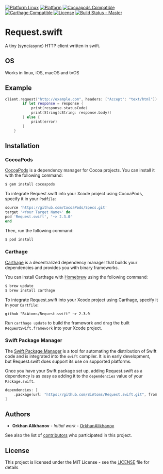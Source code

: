 [![Platform Linux](https://img.shields.io/badge/platform-linux-brightgreen.svg)](#)
[![Platform](https://img.shields.io/cocoapods/p/Request.swift.svg?style=flat)](https://github.com/BiAtoms/Request.swift)
[![Cocoapods Compatible](https://img.shields.io/cocoapods/v/Request.swift.svg)](https://cocoapods.org/pods/Request.swift)
[![Carthage Compatible](https://img.shields.io/badge/carthage-compatible-brightgreen.svg?style=flat)](https://github.com/Carthage/Carthage)
[![License](https://img.shields.io/github/license/BiAtoms/Request.swift.svg)](https://github.com/BiAtoms/Request.swift/blob/master/LICENSE)
[![Build Status - Master](https://travis-ci.org/BiAtoms/Request.swift.svg?branch=master)](https://travis-ci.org/BiAtoms/Request.swift)


# Request.swift

A tiny (sync/async) HTTP client written in swift.

## OS
 
Works in linux, iOS, macOS and tvOS

## Example
```swift
client.request("http://example.com", headers: ["Accept": "text/html"]).response { response, error in    
        if let response = response {
            print(response.statusCode)
            print(String(cString: response.body))
        } else {
            print(error)
        }
    }
```

## Installation

### CocoaPods

[CocoaPods](http://cocoapods.org) is a dependency manager for Cocoa projects. You can install it with the following command:

```bash
$ gem install cocoapods
```

To integrate Request.swift into your Xcode project using CocoaPods, specify it in your `Podfile`:

```ruby
source 'https://github.com/CocoaPods/Specs.git'
target '<Your Target Name>' do
pod 'Request.swift', '~> 2.3.0'
end
```

Then, run the following command:

```bash
$ pod install
```

### Carthage

[Carthage](https://github.com/Carthage/Carthage) is a decentralized dependency manager that builds your dependencies and provides you with binary frameworks.

You can install Carthage with [Homebrew](http://brew.sh/) using the following command:

```bash
$ brew update
$ brew install carthage
```

To integrate Request.swift into your Xcode project using Carthage, specify it in your `Cartfile`:

```ogdl
github "BiAtoms/Request.swift" ~> 2.3.0
```

Run `carthage update` to build the framework and drag the built `RequestSwift.framework` into your Xcode project.

### Swift Package Manager

The [Swift Package Manager](https://swift.org/package-manager/) is a tool for automating the distribution of Swift code and is integrated into the `swift` compiler. It is in early development, but Request.swift does support its use on supported platforms. 

Once you have your Swift package set up, adding Request.swift as a dependency is as easy as adding it to the `dependencies` value of your `Package.swift`.

```swift
dependencies: [
    .package(url: "https://github.com/BiAtoms/Request.swift.git", from: "2.3.0")
]
```

## Authors

* **Orkhan Alikhanov** - *Initial work* - [OrkhanAlikhanov](https://github.com/OrkhanAlikhanov)

See also the list of [contributors](https://github.com/BiAtoms/Request.swift/contributors) who participated in this project.

## License

This project is licensed under the MIT License - see the [LICENSE](LICENSE) file for details
